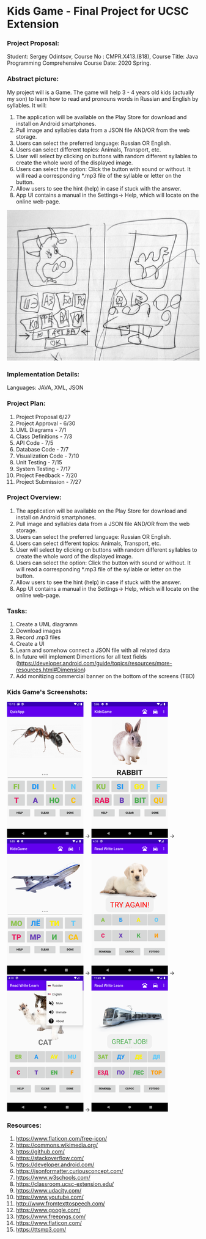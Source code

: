 # Kids Game - Final Project for UCSC Extension

### Project Proposal:
Student: Sergey Odintsov, 
Course No : CMPR.X413.(818), 
Course Title: Java Programming Comprehensive Course Date: 2020 Spring.

### Abstract picture:
My project will is a Game. The game will help 3 - 4 years old kids (actually my son) to learn how to read and pronouns words in Russian and English by syllables. It will:
1. The application will be available on the Play Store for download and install on Android smartphones.
2. Pull image and syllables data from a JSON file AND/OR from the web storage.
3. Users can select the preferred language: Russian OR English.
4. Users can select different topics: Animals, Transport, etc.
5. User will select by clicking on buttons with random different syllables to create the whole word
of the displayed image.
6. Users can select the option: Click the button with sound or without. It will read a corresponding
*.mp3 file of the syllable or letter on the button.
7. Allow users to see the hint (help) in case if stuck with the answer.
8. App UI contains a manual in the Settings-> Help, which will locate on the online web-page.

<img src="https://github.com/mobilotest/Kids_Game_Final_Project/blob/master/images/zero.jpg" width = 600>

### Implementation Details:
Languages: JAVA, XML, JSON

### Project Plan:
1. Project Proposal 6/27 
2. Project Approval - 6/30 
3. UML Diagrams - 7/1 
4. Class Definitions - 7/3 
5. API Code - 7/5
6. Database Code - 7/7 
7. Visualization Code - 7/10 
8. Unit Testing - 7/15 
9. System Testing - 7/17 
10. Project Feedback - 7/20 
11. Project Submission - 7/27

### Project Overview:
1. The application will be available on the Play Store for download and install on Android
smartphones.
2. Pull image and syllables data from a JSON file AND/OR from the web storage.
3. Users can select the preferred language: Russian OR English.
4. Users can select different topics: Animals, Transport, etc.
5. User will select by clicking on buttons with random different syllables to create the whole word
of the displayed image.
6. Users can select the option: Click the button with sound or without. It will read a corresponding
*.mp3 file of the syllable or letter on the button.
7. Allow users to see the hint (help) in case if stuck with the answer.
8. App UI contains a manual in the Settings-> Help, which will locate on the online web-page. 

### Tasks:
1. Create a UML diagramm
2. Download images
3. Record .mp3 files
4. Create a UI
5. Learn and somehow connect a JSON file with all related data
6. In future will implement Dimentions for all text fields (https://developer.android.com/guide/topics/resources/more-resources.html#Dimension)
7. Add monitizing commercial banner on the bottom of the screens (TBD)

### Kids Game's Screenshots:
<img src="https://github.com/mobilotest/Kids_Game_Final_Project/blob/master/images/one.png" width = 200> -> <img src="https://github.com/mobilotest/Kids_Game_Final_Project/blob/master/images/two.png" width = 200> -> <img src="https://github.com/mobilotest/Kids_Game_Final_Project/blob/master/images/three.png" width = 200> -> <img src="https://github.com/mobilotest/Kids_Game_Final_Project/blob/master/images/four.png" width = 200> -> <img src="https://github.com/mobilotest/Kids_Game_Final_Project/blob/master/images/five.png" width = 200> -> <img src="https://github.com/mobilotest/Kids_Game_Final_Project/blob/master/images/six.png" width = 200>

### Resources:
1. https://www.flaticon.com/free-icon/
2. https://commons.wikimedia.org/
3. https://github.com/
4. https://stackoverflow.com/
5. https://developer.android.com/
6. https://jsonformatter.curiousconcept.com/
7. https://www.w3schools.com/
8. https://classroom.ucsc-extension.edu/
9. https://www.udacity.com/
10. https://www.youtube.com/
11. http://www.fromtexttospeech.com/
12. https://www.google.com/
13. https://www.freepngs.com/
14. https://www.flaticon.com/
15. https://ttsmp3.com/
